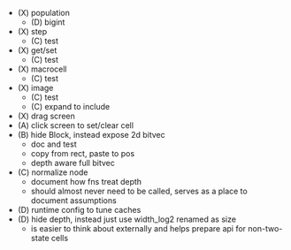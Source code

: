 - (X) population
  - (D) bigint
- (X) step
  - (C) test
- (X) get/set
  - (C) test
- (X) macrocell
  - (C) test
- (X) image
  - (C) test
  - (C) expand to include 
- (X) drag screen
- (A) click screen to set/clear cell
- (B) hide Block, instead expose 2d bitvec
  - doc and test
  - copy from rect, paste to pos
  - depth aware full bitvec
- (C) normalize node
  - document how fns treat depth
  - should almost never need to be called, serves as a place to document assumptions
- (D) runtime config to tune caches
- (D) hide depth, instead just use width_log2 renamed as size
  - is easier to think about externally and helps prepare api for non-two-state cells